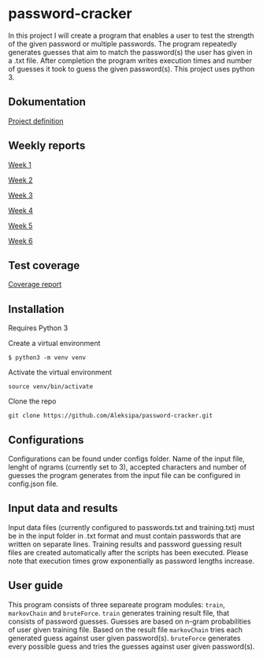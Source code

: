 # password-cracker

In this project I will create a program that enables a user to test the strength of the given password or multiple passwords. The program repeatedly generates guesses that aim to match the password(s) the user has given in a .txt file. After completion the program writes execution times and number of guesses it took to guess the given password(s). This project uses python 3.

## Dokumentation

[Project definition](docs/project_definition.md)

## Weekly reports

[Week 1](docs/weekly-reports/week-1.md)

[Week 2](docs/weekly-reports/week-2.md)

[Week 3](docs/weekly-reports/week-3.md)

[Week 4](docs/weekly-reports/week-4.md)

[Week 5](docs/weekly-reports/week-5.md)

[Week 6](docs/weekly-reports/week-6.md)

## Test coverage

[Coverage report](docs/coverage-report.png)

## Installation

Requires Python 3

Create a virtual environment

`$ python3 -m venv venv`

Activate the virtual environment

`source venv/bin/activate`

Clone the repo

`git clone https://github.com/Aleksipa/password-cracker.git`

## Configurations

Configurations can be found under configs folder. Name of the input file, lenght of ngrams (currently set to 3), accepted characters and number of guesses the program generates from the input file can be configured in config.json file. 

## Input data and results

Input data files (currently configured to passwords.txt and training.txt) must be in the input folder in .txt format and must contain passwords that are written on separate lines. Training results and password guessing result files are created automatically after the scripts has been executed. Please note that execution times grow exponentially as password lengths increase.

## User guide

This program consists of three separeate program modules: `train`, `markovChain` and `bruteForce`. `train` generates training result file, that consists of password guesses. Guesses are based on n-gram probabilities of user given training file. Based on the result file `markovChain` tries each generated guess against user given password(s). `bruteForce` generates every possible guess and tries the guesses against user given password(s).